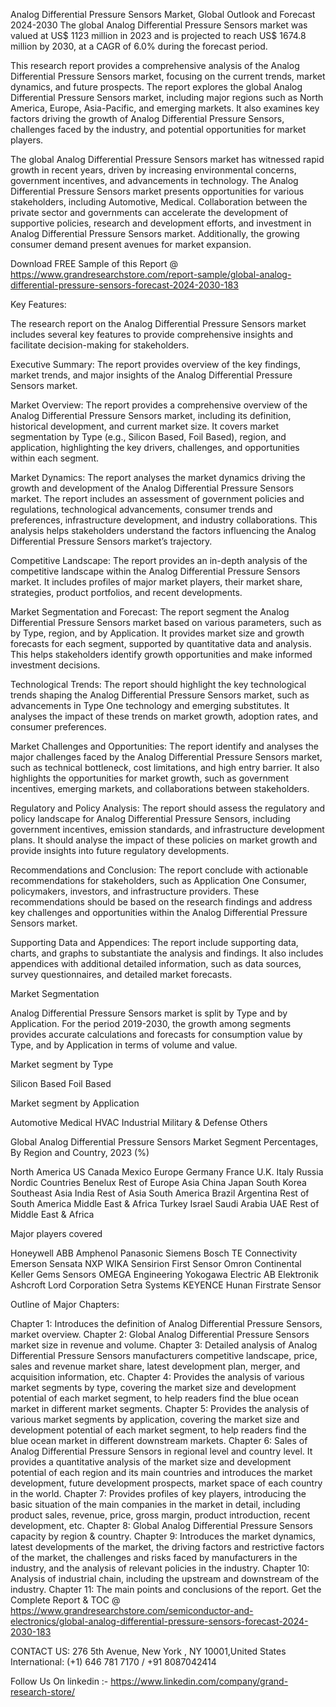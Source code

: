 Analog Differential Pressure Sensors Market, Global Outlook and Forecast 2024-2030
The global Analog Differential Pressure Sensors market was valued at US$ 1123 million in 2023 and is projected to reach US$ 1674.8 million by 2030, at a CAGR of 6.0% during the forecast period.

This research report provides a comprehensive analysis of the Analog Differential Pressure Sensors market, focusing on the current trends, market dynamics, and future prospects. The report explores the global Analog Differential Pressure Sensors market, including major regions such as North America, Europe, Asia-Pacific, and emerging markets. It also examines key factors driving the growth of Analog Differential Pressure Sensors, challenges faced by the industry, and potential opportunities for market players.

The global Analog Differential Pressure Sensors market has witnessed rapid growth in recent years, driven by increasing environmental concerns, government incentives, and advancements in technology. The Analog Differential Pressure Sensors market presents opportunities for various stakeholders, including Automotive, Medical. Collaboration between the private sector and governments can accelerate the development of supportive policies, research and development efforts, and investment in Analog Differential Pressure Sensors market. Additionally, the growing consumer demand present avenues for market expansion.

Download FREE Sample of this Report @ https://www.grandresearchstore.com/report-sample/global-analog-differential-pressure-sensors-forecast-2024-2030-183

Key Features:

The research report on the Analog Differential Pressure Sensors market includes several key features to provide comprehensive insights and facilitate decision-making for stakeholders.

Executive Summary: The report provides overview of the key findings, market trends, and major insights of the Analog Differential Pressure Sensors market.

Market Overview: The report provides a comprehensive overview of the Analog Differential Pressure Sensors market, including its definition, historical development, and current market size. It covers market segmentation by Type (e.g., Silicon Based, Foil Based), region, and application, highlighting the key drivers, challenges, and opportunities within each segment.

Market Dynamics: The report analyses the market dynamics driving the growth and development of the Analog Differential Pressure Sensors market. The report includes an assessment of government policies and regulations, technological advancements, consumer trends and preferences, infrastructure development, and industry collaborations. This analysis helps stakeholders understand the factors influencing the Analog Differential Pressure Sensors market’s trajectory.

Competitive Landscape: The report provides an in-depth analysis of the competitive landscape within the Analog Differential Pressure Sensors market. It includes profiles of major market players, their market share, strategies, product portfolios, and recent developments.

Market Segmentation and Forecast: The report segment the Analog Differential Pressure Sensors market based on various parameters, such as by Type, region, and by Application. It provides market size and growth forecasts for each segment, supported by quantitative data and analysis. This helps stakeholders identify growth opportunities and make informed investment decisions.

Technological Trends: The report should highlight the key technological trends shaping the Analog Differential Pressure Sensors market, such as advancements in Type One technology and emerging substitutes. It analyses the impact of these trends on market growth, adoption rates, and consumer preferences.

Market Challenges and Opportunities: The report identify and analyses the major challenges faced by the Analog Differential Pressure Sensors market, such as technical bottleneck, cost limitations, and high entry barrier. It also highlights the opportunities for market growth, such as government incentives, emerging markets, and collaborations between stakeholders.

Regulatory and Policy Analysis: The report should assess the regulatory and policy landscape for Analog Differential Pressure Sensors, including government incentives, emission standards, and infrastructure development plans. It should analyse the impact of these policies on market growth and provide insights into future regulatory developments.

Recommendations and Conclusion: The report conclude with actionable recommendations for stakeholders, such as Application One Consumer, policymakers, investors, and infrastructure providers. These recommendations should be based on the research findings and address key challenges and opportunities within the Analog Differential Pressure Sensors market.

Supporting Data and Appendices: The report include supporting data, charts, and graphs to substantiate the analysis and findings. It also includes appendices with additional detailed information, such as data sources, survey questionnaires, and detailed market forecasts.

Market Segmentation

Analog Differential Pressure Sensors market is split by Type and by Application. For the period 2019-2030, the growth among segments provides accurate calculations and forecasts for consumption value by Type, and by Application in terms of volume and value.

Market segment by Type

Silicon Based
Foil Based

Market segment by Application

Automotive
Medical
HVAC
Industrial
Military & Defense
Others

Global Analog Differential Pressure Sensors Market Segment Percentages, By Region and Country, 2023 (%)

North America
US
Canada
Mexico
Europe
Germany
France
U.K.
Italy
Russia
Nordic Countries
Benelux
Rest of Europe
Asia
China
Japan
South Korea
Southeast Asia
India
Rest of Asia
South America
Brazil
Argentina
Rest of South America
Middle East & Africa
Turkey
Israel
Saudi Arabia
UAE
Rest of Middle East & Africa

Major players covered

Honeywell
ABB
Amphenol
Panasonic
Siemens
Bosch
TE Connectivity
Emerson
Sensata
NXP
WIKA
Sensirion
First Sensor
Omron
Continental
Keller
Gems Sensors
OMEGA Engineering
Yokogawa Electric
AB Elektronik
Ashcroft
Lord Corporation
Setra Systems
KEYENCE
Hunan Firstrate Sensor

Outline of Major Chapters:

Chapter 1: Introduces the definition of Analog Differential Pressure Sensors, market overview.
Chapter 2: Global Analog Differential Pressure Sensors market size in revenue and volume.
Chapter 3: Detailed analysis of Analog Differential Pressure Sensors manufacturers competitive landscape, price, sales and revenue market share, latest development plan, merger, and acquisition information, etc.
Chapter 4: Provides the analysis of various market segments by type, covering the market size and development potential of each market segment, to help readers find the blue ocean market in different market segments.
Chapter 5: Provides the analysis of various market segments by application, covering the market size and development potential of each market segment, to help readers find the blue ocean market in different downstream markets.
Chapter 6: Sales of Analog Differential Pressure Sensors in regional level and country level. It provides a quantitative analysis of the market size and development potential of each region and its main countries and introduces the market development, future development prospects, market space of each country in the world.
Chapter 7: Provides profiles of key players, introducing the basic situation of the main companies in the market in detail, including product sales, revenue, price, gross margin, product introduction, recent development, etc.
Chapter 8: Global Analog Differential Pressure Sensors capacity by region & country.
Chapter 9: Introduces the market dynamics, latest developments of the market, the driving factors and restrictive factors of the market, the challenges and risks faced by manufacturers in the industry, and the analysis of relevant policies in the industry.
Chapter 10: Analysis of industrial chain, including the upstream and downstream of the industry.
Chapter 11: The main points and conclusions of the report.
Get the Complete Report & TOC @ https://www.grandresearchstore.com/semiconductor-and-electronics/global-analog-differential-pressure-sensors-forecast-2024-2030-183

CONTACT US:
276 5th Avenue, New York , NY 10001,United States
International: (+1) 646 781 7170 / +91 8087042414

Follow Us On linkedin :- https://www.linkedin.com/company/grand-research-store/

